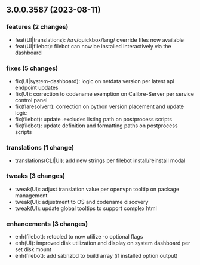 ## 3.0.0.3587 (2023-08-11)

### features (2 changes)

- feat(UI|translations): /srv/quickbox/lang/ override files now available
- feat(UI|filebot): filebot can now be installed interactively via the dashboard

### fixes (5 changes)

- fix(UI|system-dashboard): logic on netdata version per latest api endpoint updates
- fix(UI): correction to codename exemption on Calibre-Server per service control panel
- fix(flaresolverr): correction on python version placement and update logic
- fix(filebot): update .excludes listing path on postprocess scripts
- fix(filebot): update definition and formatting paths on postprocess scripts

### translations (1 change)

- translations(CLI|UI): add new strings per filebot install/reinstall modal

### tweaks (3 changes)

- tweak(UI): adjust translation value per openvpn tooltip on package management
- tweak(UI): adjustment to OS and codename discovery
- tweak(UI): update global tooltips to support complex html

### enhancements (3 changes)

- enh(filebot): retooled to now utilize -o optional flags
- enh(UI): improved disk utilization and display on system dashboard per set disk mount
- enh(filebot): add sabnzbd to build array (if installed option output)
